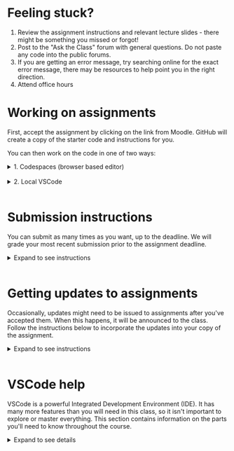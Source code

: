 # Feeling stuck?

1. Review the assignment instructions and relevant lecture slides - there might be something you
missed or forgot!
1. Post to the "Ask the Class" forum with general questions. Do not paste any code into the public
forums.
1. If you are getting an error message, try searching online for the exact error message, there may
be resources to help point you in the right direction.
1. Attend office hours

# Working on assignments

First, accept the assignment by clicking on the link from Moodle. GitHub will create a copy of the starter
code and instructions for you.

You can then work on the code in one of two ways:

<details><summary>1. Codespaces (browser based editor)</summary>
You can use a browser-based version of VSCode to complete assignments, which means you
don't need VSCode, Docker, or git installed on your computer. This method uses a "Codespace": a cloud-based 
development environment provided by GitHub. 
<br/><br/>
<b>Note that you need an internet connection to develop like this.</b>
<br/><br/>
The PA instructions should have a link to open the assignment in a Codespace. 
<br/><br/>

Note that, with this method, all your changes are saved in the cloud. If you delete your Codespace before you 
submit, your changes are gone! 
</details>
<br/>

<details><summary>2. Local VSCode</summary>
You can also develop locally on your computer. You will need an internet connection to check out the starter code,
but after that you can work offline.
<br/><br/>
<b>Do this once per PA:</b>
   <ol>
    <li>Open VSCode</li>
    <li>Open the command palette (Cmd-Shift-P / Ctrl-Shift-P), and type "Git: Clone", and select it. Paste in the URL
    to your repository (found from the GitHub Classroom assignment after you accept it).</li>
    <li>Choose a location on your computer to put the code.</li>
   </ol>
<b>Then each time you open the assignment:</b>
<br/>
After the project opens, you should see a prompt in the lower right to "Reopen in container". Choose this.
If you don't see the prompt, you may not have Docker installed correctly, reach out to the course staff for help.

</details>      
<br/>

# Submission instructions

You can submit as many times as you want, up to the deadline. We will grade your most recent submission prior to the assignment deadline.

<details><summary>Expand to see instructions</summary>

1. Click on the "Source Control" tab in the left sidebar

<img src=".images/source_control_tab.png" width="600" />

2. Click the "Stage all changes" button. (This tells git which files you want to include in the next commit.)

<img src=".images/stage_all_changes.png" width="600" />

3. Enter a "commit message". Normally this message would describe the changes you made to the code, but for our projects you can enter anything (but it can't be empty). 
Then, click the dropdown on the "Commit" button and select "Commit & Push".

<img src=".images/commit.png" width="600" />
</details>
<br/>

# Getting updates to assignments

Occasionally, updates might need to be issued to assignments after you've accepted them. When this happens, 
it will be announced to the class. Follow the instructions below to incorporate the updates into your copy of
the assignment.

<details><summary>Expand to see instructions</summary>

To get the updates, follow these steps:
1. Merge the "Sync Assignment" pull request in your assignment repo
   1. Open the GitHub Classroom assignment link.
   1. Click on the link to your assignment repository (of the form: `https://github.com/brandeis-cosi-12b/pa<#>-<username>`)
   1. Click on "Pull requests" in the top bar
   1. Click on the "Sync Assignment" pull request.
   1. (Optional) Click on "Files changed" to see the specific changes
   1. Click on "Merge pull request", then confirm.

<img src=".images/sync_changes.png" width="600">

2. Pull the changes from GitHub down to your working directory (Codespace or local checkout).
   1. Open VSCode
   1. Commit any changes you have (see "Submission instructions" above). **The rest of these instructions will fail if you don't commit first**
   1. In VSCode, open the "Source control" tab from the left hand side panel.
   1. Choose "Pull" -> "Pull (rebase)"
   1. You should see the assignment updates in your code now.

<img src=".images/pull_rebase.png" width="600">
</details>
<br/>

# VSCode help

VSCode is a powerful Integrated Development Environment (IDE). It has many more features than you will need in this class, 
so it isn't important to explore or master everything. This section contains information on the parts you'll need to know throughout the course.

<details><summary>Expand to see details</summary>

Here are the main components of the screen:

<img src=".images/vscode_sections.png" width="600" />

Later in the course, assignments will include automated tests. These can be accessed from the testing tab on the left (it is only visible when tests exist).
You can run and debug tests with the various "play" buttons. Hover over them for more detail.

<img src=".images/testing_tab.png" width="600" />

## Running code

When you have a Java file open which includes a `main` method, you will see a play button in the top right corner. If you click on it, it will run the `main` method.

<img src=".images/running_code.png" width="600" />

</details>
<br/>
